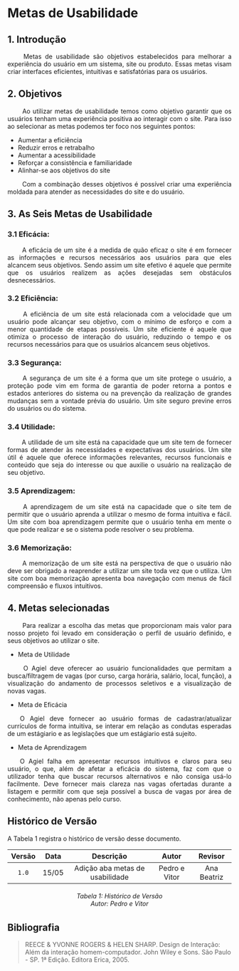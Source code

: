 # Metas de Usabilidade

## 1. Introdução

<p align="justify">
&emsp;&emsp;
Metas de usabilidade são objetivos estabelecidos para melhorar a experiência do usuário em um sistema, site ou produto. Essas metas visam criar interfaces eficientes, intuitivas e satisfatórias para os usuários.
</p>

## 2. Objetivos
<p align="justify">
&emsp;&emsp;
Ao utilizar metas de usabilidade temos como objetivo garantir que os usuários tenham uma experiência positiva ao interagir com o site. Para isso ao selecionar as metas podemos ter foco nos seguintes pontos:
</p>

* Aumentar a eficiência
* Reduzir erros e retrabalho
* Aumentar a acessibilidade
* Reforçar a consistência e familiaridade
* Alinhar-se aos objetivos do site

<p align="justify">
&emsp;&emsp;
Com a combinação desses objetivos é possível criar uma experiência moldada para atender as necessidades do site e do usuário.
</p>

## 3. As Seis Metas de Usabilidade

### 3.1 Eficácia:

<p align="justify">
&emsp;&emsp;
A eficácia de um site é a medida de quão eficaz o site é em fornecer as informações e recursos necessários aos usuários para que eles alcancem seus objetivos. Sendo assim um site efetivo é aquele que permite que os usuários realizem as ações desejadas sem obstáculos desnecessários.
</p>

### 3.2 Eficiência:

<p align="justify">
&emsp;&emsp;
A eficiência de um site está relacionada com a velocidade que um usuário pode alcançar seu objetivo, com o mínimo de esforço e com a menor quantidade de etapas possíveis. Um site eficiente é aquele que otimiza o processo de interação do usuário, reduzindo o tempo e os recursos necessários para que os usuários alcancem seus objetivos.
</p>

### 3.3 Segurança:

<p align="justify">
&emsp;&emsp;
A segurança de um site é a forma que um site protege o usuário, a proteção pode vim em forma de garantia de poder retorna a pontos e estados anteriores do sistema ou na prevenção da realização de grandes mudanças sem a vontade prévia do usuário. Um site seguro previne erros do usuários ou do sistema.
</p>

### 3.4 Utilidade:

<p align="justify">
&emsp;&emsp;
A utilidade de um site está na capacidade que um site tem de fornecer formas de atender às necessidades e expectativas dos usuários. Um site útil é aquele que oferece informações relevantes, recursos funcionais e conteúdo que seja do interesse ou que auxilie o usuário na realização de seu objetivo.
</p>

### 3.5 Aprendizagem:

<p align="justify">
&emsp;&emsp;
A aprendizagem de um site está na capacidade que o site tem de permitir que o usuário aprenda a utilizar o mesmo de forma intuitiva e fácil. Um site com boa aprendizagem permite que o usuário tenha em mente o que pode realizar e se o sistema pode resolver o seu problema.
</p>

### 3.6 Memorização:

<p align="justify">
&emsp;&emsp;
A memorização de um site está na perspectiva de que o usuário não deve ser obrigado a reaprender a utilizar um site toda vez que o utiliza. Um site com boa memorização apresenta boa navegação com menus de fácil compreensão e fluxos intuitivos. 
</p>

## 4. Metas selecionadas

<p align="justify">
&emsp;&emsp;
Para realizar a escolha das metas que proporcionam mais valor para nosso projeto foi levado em consideração o perfil de usuário definido, e seus objetivos ao utilizar o site.
</p>

* Meta de Utilidade

<p align="justify">
&emsp;&emsp;
 O Agiel deve oferecer ao usuário funcionalidades que permitam a busca/filtragem de vagas (por curso, carga horária, salário, local, função), a visualização do andamento de processos seletivos e a visualização de novas vagas.
</p>

* Meta de Eficácia

<p align="justify">
&emsp;&emsp;O Agiel deve fornecer ao usuário formas de cadastrar/atualizar currículos de forma intuitiva, se interar em relação as condutas esperadas de um estágiario e as legislações que um estágiario está sujeito. 
</p>

* Meta de Aprendizagem

<p align="justify">
&emsp;&emsp;O Agiel falha em apresentar recursos intuitivos e claros para seu usuário, o que, além de afetar a eficácia do sistema, faz com que o utilizador tenha que buscar recursos alternativos e não consiga usá-lo facilmente. Deve fornecer mais clareza nas vagas ofertadas durante a listagem e permitir com que seja possível a busca de vagas por área de conhecimento, não apenas pelo curso.
</p>

## Histórico de Versão
A Tabela 1 registra o histórico de versão desse documento.

| Versão | Data  |            Descrição             |     Autor      |    Revisor    |
|:------:|:-----:|:--------------------------------:|:--------------:|:-------------:|
| `1.0`  | 15/05 | Adição aba metas de usabilidade | Pedro e Vitor | Ana Beatriz |

<h6 align = "center"> Tabela 1: Histórico de Versão
<br> Autor: Pedro e Vitor </h6>

## Bibliografia

>REECE & YVONNE ROGERS & HELEN SHARP. Design de Interação: Além da interação homem-computador. John Wiley e Sons. São Paulo - SP. 1ª Edição. Editora Erica, 2005.
